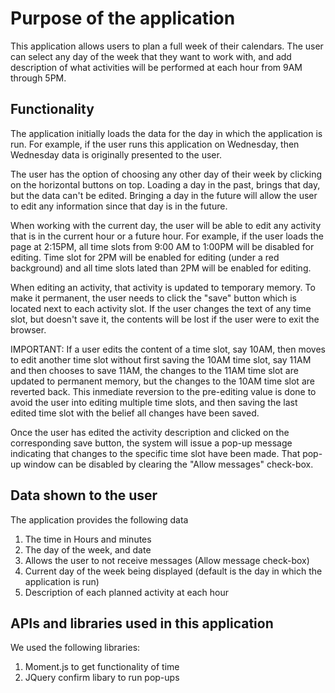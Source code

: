 ﻿# Purpose of the application

This application allows users to plan a full week of their calendars.  The user can select any day of the week that they want to work with, and add description of what activities will be performed at each hour from 9AM through 5PM.

## Functionality

The application initially loads the data for the day in which the application is run.  For example, if the user runs this application on Wednesday, then Wednesday data is originally presented to the user.

The user has the option of choosing any other day of their week by clicking on the horizontal buttons on top.  Loading a day in the past, brings that day, but the data can't be edited.  Bringing a day in the future will allow the user to edit any information since that day is in the future.

When working with the current day, the user will be able to edit any activity that is in the current hour or a future hour.  For example, if the user loads the page at 2:15PM, all time slots from 9:00 AM to 1:00PM will be disabled for editing.  Time slot for 2PM will be enabled for editing (under a red background) and all time slots lated than 2PM will be enabled for editing.

When editing an activity, that activity is updated to temporary memory.  To make it permanent, the user needs to click the "save" button which is located next to each activity slot.  If the user changes the text of any time slot, but doesn't save it, the contents will be lost if the user were to exit the browser.

IMPORTANT:  If a user edits the content of a time slot, say 10AM, then moves to edit another time slot without first saving the 10AM time slot, say 11AM and then chooses to save 11AM, the changes to the 11AM time slot are updated to permanent memory, but the changes to the 10AM time slot are reverted back.  This inmediate reversion to the pre-editing value is done to avoid the user into editing multiple time slots, and then saving the last edited time slot with the belief all changes have been saved.  

Once the user has edited the activity description and clicked on the corresponding save button, the system will issue a pop-up message indicating that changes to the specific time slot have been made.  That pop-up window can be disabled by clearing the "Allow messages" check-box.

##  Data shown to the user

The application provides the following data

1) The time in Hours and minutes
2) The day of the week, and date
3) Allows the user to not receive messages (Allow message check-box)
4) Current day of the week being displayed (default is the day in which the application is run)
5) Description of each planned activity at each hour

## APIs and libraries used in this application

We used the following libraries:

1) Moment.js to get functionality of time
2) JQuery confirm libary to run pop-ups
